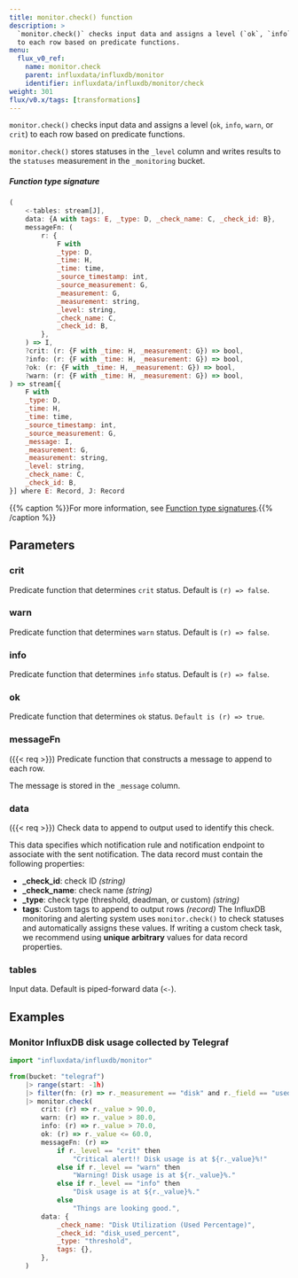 ```yaml
---
title: monitor.check() function
description: >
  `monitor.check()` checks input data and assigns a level (`ok`, `info`, `warn`, or `crit`)
  to each row based on predicate functions.
menu:
  flux_v0_ref:
    name: monitor.check
    parent: influxdata/influxdb/monitor
    identifier: influxdata/influxdb/monitor/check
weight: 301
flux/v0.x/tags: [transformations]
---
```


<!------------------------------------------------------------------------------

IMPORTANT: This page was generated from comments in the Flux source code. Any
edits made directly to this page will be overwritten the next time the
documentation is generated. 

To make updates to this documentation, update the function comments above the
function definition in the Flux source code:

https://github.com/influxdata/flux/blob/master/stdlib/influxdata/influxdb/monitor/monitor.flux#L460-L506

Contributing to Flux: https://github.com/influxdata/flux#contributing
Fluxdoc syntax: https://github.com/influxdata/flux/blob/master/docs/fluxdoc.md

------------------------------------------------------------------------------->

`monitor.check()` checks input data and assigns a level (`ok`, `info`, `warn`, or `crit`)
to each row based on predicate functions.

`monitor.check()` stores statuses in the `_level` column and writes results
to the `statuses` measurement in the `_monitoring` bucket.

##### Function type signature

```js
(
    <-tables: stream[J],
    data: {A with tags: E, _type: D, _check_name: C, _check_id: B},
    messageFn: (
        r: {
            F with
            _type: D,
            _time: H,
            _time: time,
            _source_timestamp: int,
            _source_measurement: G,
            _measurement: G,
            _measurement: string,
            _level: string,
            _check_name: C,
            _check_id: B,
        },
    ) => I,
    ?crit: (r: {F with _time: H, _measurement: G}) => bool,
    ?info: (r: {F with _time: H, _measurement: G}) => bool,
    ?ok: (r: {F with _time: H, _measurement: G}) => bool,
    ?warn: (r: {F with _time: H, _measurement: G}) => bool,
) => stream[{
    F with
    _type: D,
    _time: H,
    _time: time,
    _source_timestamp: int,
    _source_measurement: G,
    _message: I,
    _measurement: G,
    _measurement: string,
    _level: string,
    _check_name: C,
    _check_id: B,
}] where E: Record, J: Record
```

{{% caption %}}For more information, see [Function type signatures](/flux/v0/function-type-signatures/).{{% /caption %}}

## Parameters

### crit

Predicate function that determines `crit` status. Default is `(r) => false`.



### warn

Predicate function that determines `warn` status. Default is `(r) => false`.



### info

Predicate function that determines `info` status. Default is `(r) => false`.



### ok

Predicate function that determines `ok` status. `Default is (r) => true`.



### messageFn
({{< req >}})
Predicate function that constructs a message to append to each row.

The message is stored in the `_message` column.

### data
({{< req >}})
Check data to append to output used to identify this check.

This data specifies which notification rule and notification endpoint to
associate with the sent notification.
The data record must contain the following properties:
- **\_check\_id**: check ID _(string)_
- **\_check\_name**: check name _(string)_
- **\_type**: check type (threshold, deadman, or custom) _(string)_
- **tags**: Custom tags to append to output rows _(record)_
The InfluxDB monitoring and alerting system uses `monitor.check()` to
check statuses and automatically assigns these values.
If writing a custom check task, we recommend using **unique arbitrary**
values for data record properties.

### tables

Input data. Default is piped-forward data (`<-`).




## Examples

### Monitor InfluxDB disk usage collected by Telegraf

```js
import "influxdata/influxdb/monitor"

from(bucket: "telegraf")
    |> range(start: -1h)
    |> filter(fn: (r) => r._measurement == "disk" and r._field == "used_percent")
    |> monitor.check(
        crit: (r) => r._value > 90.0,
        warn: (r) => r._value > 80.0,
        info: (r) => r._value > 70.0,
        ok: (r) => r._value <= 60.0,
        messageFn: (r) =>
            if r._level == "crit" then
                "Critical alert!! Disk usage is at ${r._value}%!"
            else if r._level == "warn" then
                "Warning! Disk usage is at ${r._value}%."
            else if r._level == "info" then
                "Disk usage is at ${r._value}%."
            else
                "Things are looking good.",
        data: {
            _check_name: "Disk Utilization (Used Percentage)",
            _check_id: "disk_used_percent",
            _type: "threshold",
            tags: {},
        },
    )

```

